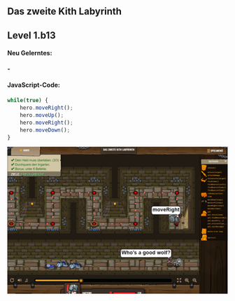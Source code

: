 ## **Das zweite Kith Labyrinth**
## Level 1.b13

#### Neu Gelerntes:
<b>-</b>

[comment]: <> (Was wurde gelernt und wie funktioniert die Technik?)

#### JavaScript-Code:
```js
while(true) {
    hero.moveRight();
    hero.moveUp();
    hero.moveRight();
    hero.moveDown();   
}
```
![image](lvl1_b13.png)